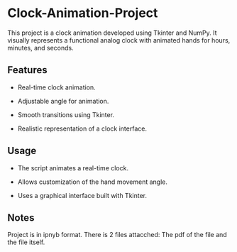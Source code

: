 # Clock-Animation-Project
This project is a clock animation developed using Tkinter and NumPy. It visually represents a functional analog clock with animated hands for hours, minutes, and seconds.

## Features

- Real-time clock animation.

- Adjustable angle for animation.

- Smooth transitions using Tkinter.

- Realistic representation of a clock interface.

## Usage

- The script animates a real-time clock.

- Allows customization of the hand movement angle.

- Uses a graphical interface built with Tkinter.

## Notes

Project is in ipnyb format. There is 2 files attacched: The pdf of the file and the file itself.
